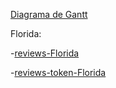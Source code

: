[Diagrama de Gantt](https://lucid.app/lucidspark/3cb5c4c0-dee3-4f20-aa8b-1d86bae6bbe0/edit?invitationId=inv_6c32f21b-0efb-4471-a583-939fc376e67f&page=0_0#)


Florida:

-[reviews-Florida](https://drive.google.com/file/d/1-5AFCLJbYRE1r8q0QWu0zdqABiHp8ioq/view?usp=drive_link)

-[reviews-token-Florida](https://drive.google.com/file/d/1w2qPs3wvMgQ2wU5cmQj8NbKvOXOq7LRv/view?usp=drive_link)
